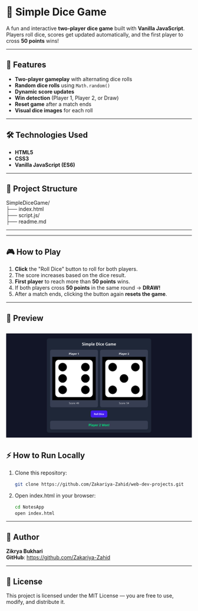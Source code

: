 # 🎲 Simple Dice Game

A fun and interactive **two-player dice game** built with **Vanilla JavaScript**.  
Players roll dice, scores get updated automatically, and the first player to cross **50 points** wins!

---

## 🚀 Features

- **Two-player gameplay** with alternating dice rolls
- **Random dice rolls** using `Math.random()`
- **Dynamic score updates**
- **Win detection** (Player 1, Player 2, or Draw)
- **Reset game** after a match ends
- **Visual dice images** for each roll

---

## 🛠 Technologies Used

- **HTML5**
- **CSS3**
- **Vanilla JavaScript (ES6)**

---

## 📂 Project Structure

SimpleDiceGame/<br>
 ├── index.html<br>
 ├── script.js/<br>
 ├── readme.md<br>

---


---

## 🎮 How to Play

1. **Click** the "Roll Dice" button to roll for both players.
2. The score increases based on the dice result.
3. **First player** to reach more than **50 points** wins.
4. If both players cross **50 points** in the same round → **DRAW!**
5. After a match ends, clicking the button again **resets the game**.

---

## 📸 Preview

![alt text](image.png)
---

## ⚡ How to Run Locally

1. Clone this repository:
   ```bash
   git clone https://github.com/Zakariya-Zahid/web-dev-projects.git
    ```
2. Open index.html in your browser:
    ```bash
    cd NotesApp
    open index.html
    ```

---


## 🙌 Author
**Zikrya Bukhari**<br>
**GitHub**: https://github.com/Zakariya-Zahid

---

## 📜 License

This project is licensed under the MIT License — you are free to use, modify, and distribute it.
